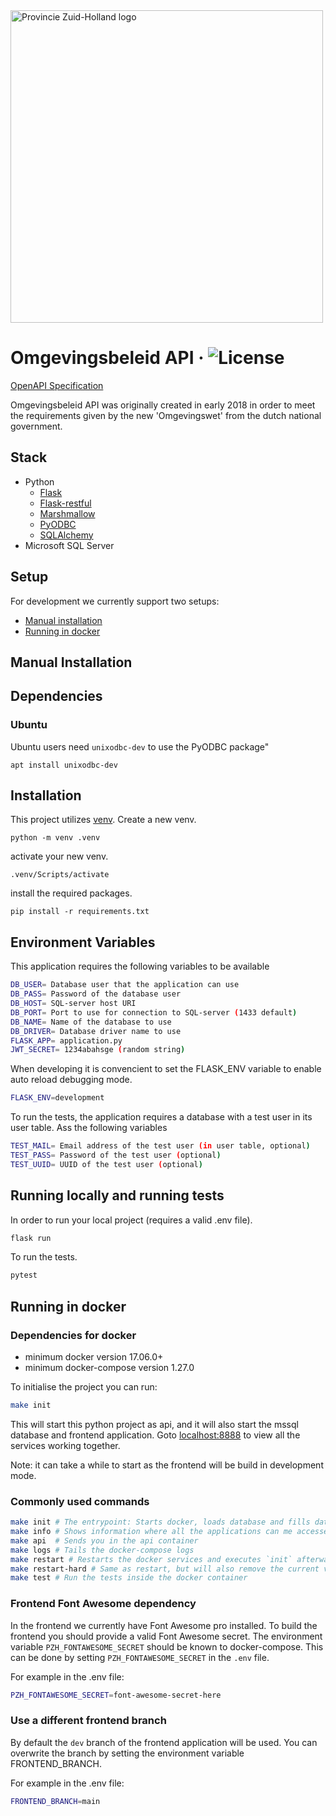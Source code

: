 <img src="https://omgevingsbeleid.zuid-holland.nl/static/media/PZH_Basislogo.36627253.svg" alt="Provincie Zuid-Holland logo" width="500px">

# Omgevingsbeleid API · ![License](https://img.shields.io/github/license/Provincie-Zuid-Holland/Omgevingsbeleid-API)

[OpenAPI Specification](https://provincie-zuid-holland.github.io/Omgevingsbeleid-API/) 

Omgevingsbeleid API was originally created in early 2018 in order to meet the requirements
given by the new 'Omgevingswet' from the dutch national government.

## Stack
- Python
    + [Flask](http://flask.pocoo.org/)
    + [Flask-restful](https://github.com/flask-restful/flask-restful)
    + [Marshmallow](http://marshmallow.readthedocs.io/en/3.0/)
    + [PyODBC](https://github.com/mkleehammer/pyodbc)
    + [SQLAlchemy](https://github.com/sqlalchemy/sqlalchemy)
- Microsoft SQL Server

## Setup

For development we currently support two setups:
- [Manual installation](#manual-installation)
- [Running in docker](#running-in-docker)

## Manual Installation

## Dependencies

### Ubuntu

Ubuntu users need `unixodbc-dev` to use the PyODBC package"
```
apt install unixodbc-dev
```

## Installation
This project utilizes [venv](https://docs.python.org/3/tutorial/venv.html). Create a new venv.
```shell
python -m venv .venv
```
activate your new venv.
```shell
.venv/Scripts/activate
```
install the required packages.
```shell
pip install -r requirements.txt
```

## Environment Variables
This application requires the following variables to be available
``` bash
DB_USER= Database user that the application can use
DB_PASS= Password of the database user
DB_HOST= SQL-server host URI
DB_PORT= Port to use for connection to SQL-server (1433 default)
DB_NAME= Name of the database to use
DB_DRIVER= Database driver name to use
FLASK_APP= application.py
JWT_SECRET= 1234abahsge (random string)
```
When developing it is convencient to set the FLASK_ENV variable to enable auto reload debugging mode.

```bash
FLASK_ENV=development
```
To run the tests, the application requires a database with a test user in its user table.
Ass the following variables
```bash
TEST_MAIL= Email address of the test user (in user table, optional)
TEST_PASS= Password of the test user (optional)
TEST_UUID= UUID of the test user (optional)
```

## Running locally and running tests
In order to run your local project (requires a valid .env file).
```bash
flask run
```

To run the tests.
```bash
pytest
```

## Running in docker

### Dependencies for docker

- minimum docker version 17.06.0+
- minimum docker-compose version 1.27.0

To initialise the project you can run:
```bash
make init
```

This will start this python project as api, and it will also start the mssql database and frontend application.
Goto [localhost:8888](http://localhost:8888) to view all the services working together.

Note: it can take a while to start as the frontend will be build in development mode.

### Commonly used commands

```bash
make init # The entrypoint: Starts docker, loads database and fills database with fixtures
make info # Shows information where all the applications can me accessed.
make api  # Sends you in the api container
make logs # Tails the docker-compose logs
make restart # Restarts the docker services and executes `init` afterwards
make restart-hard # Same as restart, but will also remove the current volumes
make test # Run the tests inside the docker container
```

### Frontend Font Awesome dependency

In the frontend we currently have Font Awesome pro installed. To build the frontend you should provide a valid Font Awesome secret.
The environment variable `PZH_FONTAWESOME_SECRET` should be known to docker-compose.
This can be done by setting `PZH_FONTAWESOME_SECRET` in the `.env` file.

For example in the .env file:
```bash
PZH_FONTAWESOME_SECRET=font-awesome-secret-here
```

### Use a different frontend branch

By default the `dev` branch of the frontend application will be used.
You can overwrite the branch by setting the environment variable FRONTEND_BRANCH.

For example in the .env file:
```bash
FRONTEND_BRANCH=main
```
